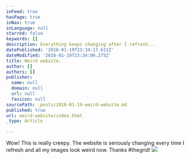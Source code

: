 ```yaml
---
inFeed: true
hasPage: true
inNav: true
inLanguage: null
starred: false
keywords: []
description: Everything keeps changing after I refresh...
datePublished: '2016-01-19T23:34:17.611Z'
dateModified: '2016-01-19T23:34:06.275Z'
title: Weird website.
author: []
authors: []
publisher:
  name: null
  domain: null
  url: null
  favicon: null
sourcePath: _posts/2016-01-19-weird-website.md
published: true
url: weird-website/index.html
_type: Article

---
```

Wow! This is really creepy. The website is seriously changing every time I refresh and all my images look weird now. Thanks \#thegrid!
![](https://the-grid-user-content.s3-us-west-2.amazonaws.com/5c7105e7-d48a-4fb0-bcba-1c22c98b0e2c.jpg)
